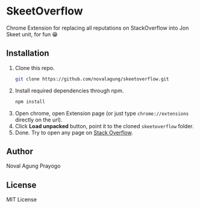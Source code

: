 
# SkeetOverflow

Chrome Extension for replacing all reputations on StackOverflow into Jon Skeet unit, for fun 😁

## Installation

1. Clone this repo.
    ```bash
    git clone https://github.com/novalagung/skeetoverflow.git
    ```
2. Install required dependencies through npm.
    ```js
    npm install
    ```
3. Open chrome, open Extension page (or just type `chrome://extensions` directly on the url).
4. Click **Load unpacked** button, point it to the cloned `skeetoverflow` folder.
5. Done. Try to open any page on [Stack Overflow](https://stackoverflow.com).

## Author

Noval Agung Prayogo

## License

MIT License
